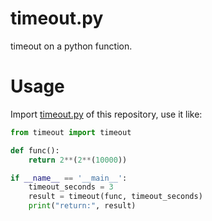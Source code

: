 # timeout.py
timeout on a python function.
# Usage
Import [timeout.py](timeout.py) of this repository, use it like:
```python
from timeout import timeout

def func():
    return 2**(2**(10000))

if __name__ == '__main__':
    timeout_seconds = 3
    result = timeout(func, timeout_seconds)
    print("return:", result)
```
